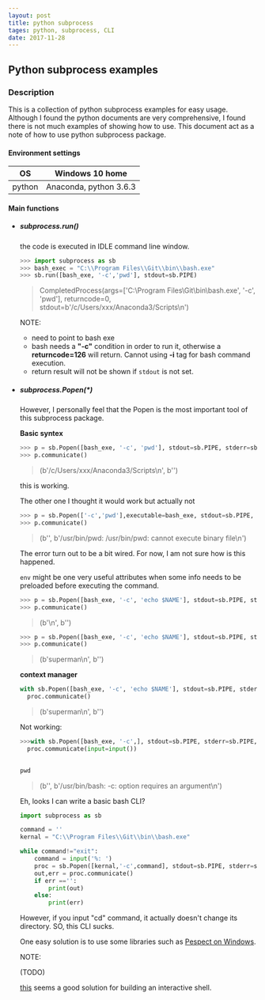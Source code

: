 ```yaml
---
layout: post
title: python subprocess
tages: python, subprocess, CLI
date: 2017-11-28
---
```


## Python subprocess examples

### Description

This is a collection of python subprocess examples for easy usage. Although I found the python documents are very comprehensive, I found there is not much  examples of showing how to use. This document act as a note of how to use python subprocess package.

#### Environment settings

| OS     | Windows 10 home        |
| ------ | ---------------------- |
| python | Anaconda, python 3.6.3 |

#### Main functions

- ##### subprocess.run()

  the code is executed in IDLE command line window.

  ```python 
  >>> import subprocess as sb
  >>> bash_exec = "C:\\Program Files\\Git\\bin\\bash.exe"
  >>> sb.run([bash_exe, '-c','pwd'], stdout=sb.PIPE)
  ```

  > CompletedProcess(args=['C:\\Program Files\\Git\\bin\\bash.exe', '-c', 'pwd'], returncode=0, stdout=b'/c/Users/xxx/Anaconda3/Scripts\n')

  NOTE:

  * need to point to bash exe
  * bash needs a **"-c"** condition in order to run it, otherwise a **returncode=126** will return. Cannot using **-i** tag for bash command execution.
  * return result will not be shown if ```stdout``` is not set. 


- ##### subprocess.Popen(*)

  However, I personally feel that the Popen is the most important tool of this subprocess package.

  **Basic syntex** 

  ```python
  >>> p = sb.Popen([bash_exe, '-c', 'pwd'], stdout=sb.PIPE, stderr=sb.PIPE)
  >>> p.communicate()
  ```

  > (b'/c/Users/xxx/Anaconda3/Scripts\n', b'')

  this is working. 

  The other one I thought it would work but actually not

  ```python 
  >>> p = sb.Popen(['-c','pwd'],executable=bash_exe, stdout=sb.PIPE, stderr=sb.PIPE)
  >>> p.communicate()
  ```

  > (b'', b'/usr/bin/pwd: /usr/bin/pwd: cannot execute binary file\n')

  The error turn out to be a bit wired. For now, I am not sure how is this happened.

  ```env``` might be one very useful attributes when some info needs to be preloaded before executing the command.

  ```python 
  >>> p = sb.Popen([bash_exe, '-c', 'echo $NAME'], stdout=sb.PIPE, stderr=sb.PIPE)
  >>> p.communicate()
  ```

  > (b'\n', b'')


  ```python 
  >>> p = sb.Popen([bash_exe, '-c', 'echo $NAME'], stdout=sb.PIPE, stderr=sb.PIPE, env = {'NAME':'superman'})
  >>> p.communicate()
  ```

  > (b'superman\n', b'')

  **context manager**

  ```python
  with sb.Popen([bash_exe, '-c', 'echo $NAME'], stdout=sb.PIPE, stderr=sb.PIPE, env = {'NAME':'superman'}) as proc:
  	proc.communicate()
  ```

  > (b'superman\n', b'')

  Not working:

  ```python
  >>>with sb.Popen([bash_exe, '-c',], stdout=sb.PIPE, stderr=sb.PIPE, stdin = sb.PIPE, env = {'NAME':'superman'}) as proc:
  	proc.communicate(input=input())

  	
  pwd
  ```

  > (b'', b'/usr/bin/bash: -c: option requires an argument\n')

  Eh, looks I can write a basic bash CLI?

  ```python
  import subprocess as sb

  command = ''
  kernal = "C:\\Program Files\\Git\\bin\\bash.exe"

  while command!="exit":
      command = input('%: ')
      proc = sb.Popen([kernal,'-c',command], stdout=sb.PIPE, stderr=sb.PIPE, encoding = 'utf-8')
      out,err = proc.communicate()
      if err =='':
          print(out)
      else:
          print(err)
  ```

  However, if you input "cd" command, it actually doesn't change its directory. SO, this CLI sucks.

  One easy solution is to use some libraries such as [Pespect on Windows](http://pexpect.readthedocs.io/en/stable/overview.html#windows). 

  NOTE:

  (TODO)

  [this](http://code.activestate.com/recipes/440554-module-to-allow-asynchronous-subprocess-use-on-win/) seems a good solution for building an interactive shell. 

  ​
